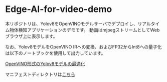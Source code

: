 # Edge-AI-for-video-demo

本リポジトリは、Yolov8をOpenVINOモデルサーバでデプロイし、リアルタイム物体検知アプリケーションのデモです。
動画はmjpegストリームとしてWebブラウザ上に表示します。

なお、Yolov8モデルをOpenVINO IRへの変換、およびFP32からInt8への量子化は以下のノートブックを使用して出力しています。

[OpenVINO形式のYolov8モデルの最適化](https://github.com/openvinotoolkit/openvino_notebooks/blob/2023.3/notebooks/230-yolov8-optimization/230-yolov8-object-detection.ipynb)

マニフェストディレクトリは[こちら](https://github.com/yd-ono/Edge-AI-for-video-demo-manifests)
